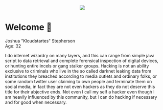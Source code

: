 <h1 align="center">
 <img src="![Uploading image.png…]()
" />
</h1>

# Welcome 🐺
Joshua "Kloudstartes" Stepherson<br>Age: 32

I do internet wizardry on many layers, and this can range from simple java script to data retrieval and complete forensical inspection of digital devices, or hunting entire incels or gang stalker groups. Hacking is not an ability exclusive to criminals who live in the so called darknet leaking data from institutions they breached according to media outlets and ordinary folks, or some random twitter user claiming to own people and terminate them on social media, in fact they are not even hackers as they do not deserve this title for their abjective ends. Not even I call my self a hacker even though I am heavily influenced by this community, but I can do hacking if necessary and for good when necessary.
